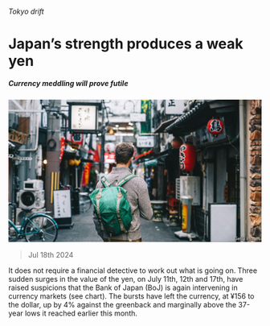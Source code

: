 ###### Tokyo drift

# Japan’s strength produces a weak yen 

##### Currency meddling will prove futile 

![image](images/20240720_FNP002.jpg) 

> Jul 18th 2024 

It does not require a financial detective to work out what is going on. Three sudden surges in the value of the yen, on July 11th, 12th and 17th, have raised suspicions that the Bank of Japan (BoJ) is again intervening in currency markets (see chart). The bursts have left the currency, at ¥156 to the dollar, up by 4% against the greenback and marginally above the 37-year lows it reached earlier this month.


